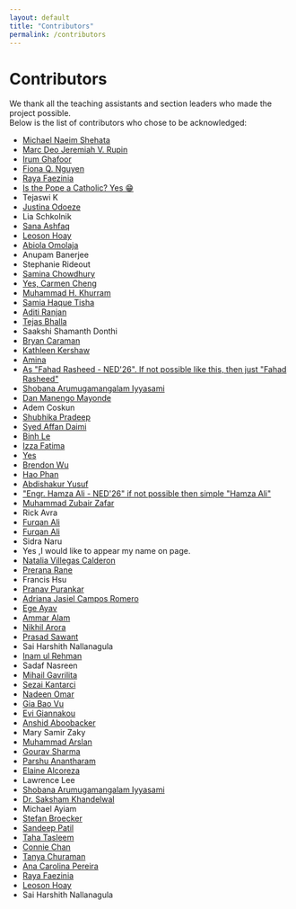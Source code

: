 ```yaml
---
layout: default
title: "Contributors"
permalink: /contributors
---
```


# Contributors

We thank all the teaching assistants and section leaders who made the project possible.  
Below is the list of contributors who chose to be acknowledged:

- [Michael Naeim Shehata](https://www.linkedin.com/in/michaelshehata/)
- [Marc Deo Jeremiah V. Rupin](https://www.linkedin.com/in/marcdeorupin)
- [Irum Ghafoor](https://www.linkedin.com/in/irum-ghafoor-12043393?utm_source=share&utm_caampaign=share_via&utm_content=profile&utm_medium=android_app)
- [Fiona Q. Nguyen](https://www.linkedin.com/in/fqn)
- [Raya Faezinia](https://www.linkedin.com/in/raya-faezinia-a99b13330)
- [Is the Pope a Catholic? Yes 😁](https://codeng.eu/)
- Tejaswi K
- [Justina Odoeze](https://github.com/Elocodes)
- Lia Schkolnik
- [Sana Ashfaq](https://www.linkedin.com/in/sana-ashfaq)
- [Leoson Hoay](https://www.linkedin.com/in/leoson-hoay/)
- [Abiola Omolaja](https://linkedin.com/in/abiola-omolaja)
- Anupam Banerjee
- Stephanie Rideout
- [Samina Chowdhury](https://www.linkedin.com/in/samina-chowdhury-57355023a/)
- [Yes, Carmen Cheng](http://linkedin.com/in/carmencheng)
- [Muhammad H. Khurram](https://muhammadkhurram.tech/)
- [Samia Haque Tisha](https://www.linkedin.com/in/samiahaquetisha/)
- [Aditi Ranjan](https://www.linkedin.com/in/aditi-ranjan-9444572b8/)
- [Tejas Bhalla](https://www.linkedin.com/in/tejas-bhalla-032692124)
- Saakshi Shamanth Donthi
- [Bryan Caraman](https://www.linkedin.com/in/bryancaraman)
- [Kathleen Kershaw](https://www.linkedin.com/in/kathleenkershaw/)
- [Amina](https://www.linkedin.com/in/amina-work/)
- [As "Fahad Rasheed - NED'26". If not possible like this, then just "Fahad Rasheed"](https://www.linkedin.com/in/fahad-rasheed-57202b1b8/)
- [Shobana Arumugamangalam Iyyasami](https://www.linkedin.com/in/shobana-iyyasami)
- [Dan Manengo Mayonde](https://www.linkedin.com/in/dan-mayonde-b10492268)
- Adem Coskun
- [Shubhika Pradeep](https://www.linkedin.com/in/shubhika-pradeep/)
- [Syed Affan Daimi](https://sulphatet.github.io/)
- [Binh Le](https://www.linkedin.com/in/binhlee/)
- [Izza Fatima](https://www.linkedin.com/in/izza-fatima-5586ba221/)
- [Yes](https://lifelongedge.com)
- [Brendon Wu](https://www.linkedin.com/in/brendonewu/)
- [Hao Phan](https://www.linkedin.com/in/haodydoody/)
- [Abdishakur Yusuf](https://www.linkedin.com/in/abdishakur-yusuf-421a862b5)
- ["Engr. Hamza Ali - NED'26" if not possible then simple "Hamza Ali"](https://github.com/Hamzaali146)
- [Muhammad Zubair Zafar](https://linkedin.com/in/zubair480)
- Rick Avra
- [Furqan Ali](http://linkedin.com/in/furqan-ali000)
- [Furqan Ali](http://linkedin.com/in/furqan-ali000)
- Sidra Naru
- Yes ,I would like to appear my name on page.
- [Natalia Villegas Calderon](https://www.linkedin.com/in/nataliavc09)
- [Prerana Rane](http://linkedin.com/in/preranarane)
- Francis Hsu
- [Pranav Purankar](https://www.linkedin.com/in/pranavpurankar/)
- [Adriana Jasiel Campos Romero](https://www.linkedin.com/in/jasiel-campos-romero/)
- [Ege Ayav](https://www.linkedin.com/in/ege-ayav-32079534b/)
- [Ammar Alam](https://www.linkedin.com/in/ammaralam/)
- [Nikhil Arora](https://www.linkedin.com/in/nikhila01)
- [Prasad Sawant](https://www.linkedin.com/in/prasadsawant97/)
- Sai Harshith Nallanagula
- [Inam ul Rehman](https://www.linkedin.com/in/inamulrehman)
- Sadaf Nasreen
- [Mihail Gavrilita](https://www.linkedin.com/in/mihail-gavrilita/)
- [Sezai Kantarci](https://www.kantarcise.com/)
- [Nadeen Omar](https://www.linkedin.com/in/nadeenomar/)
- [Gia Bao Vu](https://www.linkedin.com/in/gia-b%E1%BA%A3o-v%C5%A9-407bb3307/)
- [Evi Giannakou](https://www.linkedin.com/in/evi-giannakou)
- [Anshid Aboobacker](https://www.linkedin.com/in/anshidaboobacker/)
- Mary Samir Zaky
- [Muhammad Arslan](https://www.linkedin.com/in/muhammad-arslan-69b278210)
- [Gourav Sharma](https://github.com/gouravsharma-00)
- [Parshu Anantharam](https://www.linkedin.com/in/parshuanantharam/)
- [Elaine Alcoreza](https://www.linkedin.com/in/elaine-alcoreza-73907041)
- Lawrence Lee
- [Shobana Arumugamangalam Iyyasami](https://www.linkedin.com/in/shobana-iyyasami)
- [Dr. Saksham Khandelwal](https://in.linkedin.com/in/sakshamkhandelwal)
- Michael Ayiam
- [Stefan Broecker](https://www.stefanbroecker.com/)
- [Sandeep Patil](https://www.linkedin.com/in/sandeepspatil/)
- [Taha Tasleem](https://www.linkedin.com/in/tahatasleem)
- [Connie Chan](https://www.linkedin.com/in/conniechan1/)
- [Tanya Churaman](https://www.linkedin.com/in/tanya-churaman)
- [Ana Carolina Pereira](https://www.linkedin.com/in/ana-carolina-pereira-restrepo-a1930558/)
- [Raya Faezinia](https://www.linkedin.com/in/raya-faezinia-a99b13330)
- [Leoson Hoay](https://www.linkedin.com/in/leoson-hoay)
- Sai Harshith Nallanagula
